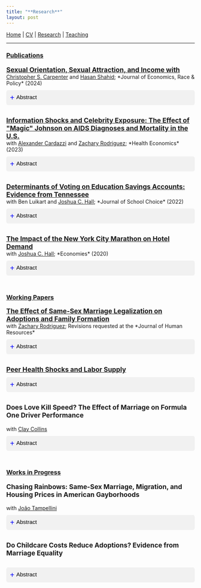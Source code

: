 ```yaml
---
title: "**Research**"
layout: post
---
```


<a href="https://joshmartinecon.github.io/">Home</a> | 
<a href="https://nbviewer.org/github/joshmartinecon/quarto-cv/blob/main/joshmartin_cv.pdf" target="_blank" rel="noopener noreferrer">CV</a> | 
<a href="https://joshmartinecon.github.io/research.html">Research</a> | 
<a href="https://joshmartinecon.github.io/teaching.html">Teaching</a>

---

<style>
button.accordion-button {
  background-color: #f1f1f1;
  color: black;
  cursor: pointer;
  padding: 10px;
  width: 100%;
  border: none;
  text-align: left;
  outline: none;
  font-size: 15px;
  transition: 0.4s;
  border-radius: 5px;
  margin: 10px 0;
}

button.accordion-button.active, button.accordion-button:hover {
  background-color: #ccc;
}

button.accordion-button:before {
  content: "+ ";
  font-size: 20px;
  color: blue;
  line-height: 20px;
  float: left;
  margin-right: 5px;
}

button.accordion-button.active:before {
  content: "- ";
}
</style>

<script>
function toggleAccordion(element) {
  var content = element.nextElementSibling;
  if (content.style.display === 'none' || content.style.display === '') {
    content.style.display = 'block';
    element.classList.add("active");
  } else {
    content.style.display = 'none';
    element.classList.remove("active");
  }
}
</script>

<style>
.spacer {
     margin-bottom: 1cm;
  }
</style>

### <ins>**Publications**<ins>

<div class="column-container" style="width: 100%; margin-bottom: 20px;">
<div class="text-column" style="flex: 1;">
<a style="font-size:125%; font-weight:bold" href="https://doi.org/10.1007/s41996-024-00149-z" target="_blank" rel="noopener noreferrer"> </p>
Sexual Orientation, Sexual Attraction, and Income
with <a href="https://sites.google.com/site/kittcarpenter/" target="_blank" rel="noopener noreferrer">Christopher S. Carpenter</a> and <a href="https://www.hasanshahidecon.com/" target="_blank" rel="noopener noreferrer">Hasan Shahid</a>; *Journal of Economics, Race & Policy* (2024)
<button class="accordion-button" onclick="toggleAccordion(this)">Abstract</button>
<div style="display: none; background-color: #f9f9f9; padding: 10px;">
We provide new evidence on sexual orientation, sexual attraction, and income using data from the 2015-21 National Survey on Drug Use and Health (NSDUH). These data ask individuals about both orientation and attraction, allowing us to describe a sexual minority group that has been hidden in prior research: people who identify as heterosexual but who concurrently report some same-sex attraction. We show that this population is much larger than the sample of self-identified gay, lesbian, or bisexual people, and we show that relative to heterosexual people who report exclusively different-sex attraction, heterosexual people who report some same-sex attraction are younger, less likely to be married, and much more highly educated. We document that, controlling for observables, heterosexual men who report same-sex attraction experience robust and statistically significant employment and income penalties relative to heterosexual men who are exclusively different-sex attracted. These penalties are larger for non-Hispanic White men than for non-Hispanic Black men. We find no similar penalty for heterosexual women who report some same-sex attraction. Our results indicate that prior research has overlooked one of the largest groups of sexual minorities ??? heterosexual people who report some same-sex attraction ??? who experience systematically different economic outcomes than heterosexual individuals who are exclusively different-sex attracted.
</div>
</div>
</div>

<div class="column-container" style="display: flex; width: 100%; margin-bottom: 20px;">
<div class="text-column" style="flex: 1 0 100%;">
<p style="margin:0;">
<a style="font-size:125%; font-weight:bold" href="https://doi.org/10.1002/hec.4712" target="_blank" rel="noopener noreferrer">
Information Shocks and Celebrity Exposure: The Effect of "Magic" Johnson on AIDS Diagnoses and Mortality in the U.S.
</a> <br>
with <a href="https://alexcardazzi.github.io/" target="_blank" rel="noopener noreferrer">Alexander Cardazzi</a> and <a href="https://sites.google.com/view/zacharyrodriguez/home" target="_blank" rel="noopener noreferrer">Zachary Rodriguez</a>; *Health Economics* (2023)
</p>
<button class="accordion-button" onclick="toggleAccordion(this)">Abstract</button>
<div style="display: none; background-color: #f9f9f9; padding: 10px;">
We present evidence that Earvin ???Magic??? Johnson's announcement that he contracted HIV served as a public-health catalyst for rapidly correcting the public's understanding of who was at risk of infection. Using a novel identification strategy, we present evidence that there was a large but temporary increase in the number of AIDS diagnoses for heterosexual men following the announcement. This effect was concentrated in areas with greater prior exposure to Johnson. We show that these men were both more likely to have been diagnosed via a formal blood test and less likely to die within 1 decade of their initial diagnosis???suggesting that Johnson's announcement caused an intertemporal substitution in testing which prolonged patients' lifespans as a result of earlier access to medical care. We estimate that Johnson's announcement caused approximately 800 additional heterosexual males in the United States in metropolitan statistical areas with National Basketball Association franchises men to discover their underlying AIDS diagnosis and, of whom, were more likely to live at least 1 decade beyond their initial diagnosis date.
</div>
</div>
</div>

<div class="column-container" style="display: flex; width: 100%; margin-bottom: 20px;">
<div class="text-column" style="flex: 1;">
<p style="margin:0;">
<a style="font-size:125%; font-weight:bold" href="https://doi.org/10.1080/15582159.2022.2132589" target="_blank" rel="noopener noreferrer">
Determinants of Voting on Education Savings Accounts: Evidence from Tennessee
</a> <br> with Ben Luikart and <a href="https://sites.google.com/site/joshuachall/" target="_blank" rel="noopener noreferrer">Joshua C. Hall</a>; *Journal of School Choice* (2022)
</p>
<button class="accordion-button" onclick="toggleAccordion(this)">Abstract</button>
<div style="display: none; background-color: #f9f9f9; padding: 10px;">
Tennessee passed voucher-style Education Savings Account (ESA) legislation in 2019. We analyze the roll call vote in the Tennessee House to better understand the role of constituent, legislator, and special interest influences on support for school choice. This is accomplished using a binary probit model with legislator vote as the dependent variable. We find that legislator voting behavior in this context is most significantly determined by party affiliation and the presence of campaign funding from the Tennessee Education Association (TEA) rather than the demographic characteristics of their constituents.
</div>
</div>
</div>

<div class="column-container" style="display: flex; width: 100%; margin-bottom: 20px;">
<div class="text-column" style="flex: 1;">
<p style="margin:0;">
<a style="font-size:125%; font-weight:bold" href="https://doi.org/10.3390/economies8040089" target="_blank" rel="noopener noreferrer">
The Impact of the New York City Marathon on Hotel Demand
</a> <br> with <a href="https://sites.google.com/site/joshuachall/" target="_blank" rel="noopener noreferrer">Joshua C. Hall</a>; *Economies* (2020)
</p>
<button class="accordion-button" onclick="toggleAccordion(this)">Abstract</button>
<div style="display: none; background-color: #f9f9f9; padding: 10px;">
Daily hotel data are employed, along with information on prices, revenue, demand and hotel occupancy, to analyze part of the local economic impact of the annual New York City (NYC) Marathon. As the largest competitive race in the world, the marathon attracts domestic and international competitors and spectators. The cancellation of the 2012 marathon due to Hurricane Sandy was estimated to lead to an increase of 4000 hotel nights as well as a 10% increase in the average daily room rate. Taken together, this is associated with a USD 3 million increase in hotel revenue. The results suggest a significantly lower local economic impact of the race than previously thought.
</div>
</div>
</div>

<p class="spacer">
</p>

### <ins>**Working Papers**<ins>

<div class="column-container" style="display: flex; width: 100%; margin-bottom: 20px;">
<div class="text-column" style="flex: 1;">
<p style="margin:0;">
<a style="font-size:125%; font-weight:bold" href="https://papers.ssrn.com/sol3/papers.cfm?abstract_id=4307175" target="_blank" rel="noopener noreferrer">
The Effect of Same-Sex Marriage Legalization on Adoptions and Family Formation
</a> <br> with <a href="https://sites.google.com/view/zacharyrodriguez/home" target="_blank" rel="noopener noreferrer">Zachary Rodriguez</a>; Revisions requested at the *Journal of Human Resources* 
</p>
<button class="accordion-button" onclick="toggleAccordion(this)">Abstract</button>
<div style="display: none; background-color: #f9f9f9; padding: 10px;">
The stability and availability of legal rights are crucial factors influencing investment decisions. This paper extends this framework to the family, estimating the impact of same-sex marriage (SSM) legalization on the demand for households' most significant investment -- children. Using an array of difference-in-differences estimators with detailed data on nearly 20 million children within the foster care system from 1995-2019, we document that SSM increased adoptions by 9%-18%. This effect reduced the number of children remaining in foster care. Furthermore, we document that SSM caused an 11% (55%) increase in the probability of same-sex couples having any (adopted) child within the household.
</div>
</div>
</div>

<div class="column-container" style="width: 100%; margin-bottom: 20px;">
<div class="text-column" style="flex: 1;">
<a style="font-size:125%; font-weight:bold" href="https://nbviewer.org/github/joshmartinecon/joshmartinecon.github.io/blob/main/Peer%20Health%20Shocks%20and%20Labor%20Supply.pdf" target="_blank" rel="noopener noreferrer">
Peer Health Shocks and Labor Supply
</a>
<button class="accordion-button" onclick="toggleAccordion(this)">Abstract</button>
<div style="display: none; background-color: #f9f9f9; padding: 10px;">
I provide novel evidence on how workers respond to peer health shocks within high-risk occupations by leveraging two nested natural experiments within professional hockey and American football. First, I compare differences in labor supply between characteristically similar athletes who differ only in their exposure to a colleague who died of chronic traumatic encephalopathy (CTE)??? a deadly neurological disease causally linked to continued workplace participation. Though the information about these deaths is widely publicized, I find that their occurrence differentially increases the probability for former teammates to retire. This effect is greater for those with longer periods spent as teammates and diminishes with time since they were last on the same team. Second, I leverage quasi-random differences in the monetary compensation that workers would forgo upon retiring at the time of this peer health shock. I show these retirements are highly responsive to opportunity costs??? estimating that teams would have to increase worker compensation \$6 million to prevent their exit. Remaining treated workers display a heightened sensitivity to health risks by exchanging salary for larger signing bonuses and shorter contracts in their subsequent employment negotiations. The finding that labor supply decisions are highly responsive to the health status of peers suggests that workers substantially underestimate utility loss from work-related health damages even in environments where such risks are highly publicized.
</div>
</div>
</div>

<div class="column-container" style="width: 100%; margin-bottom: 20px;">
<div class="text-column" style="flex: 1;">
<p style="font-size:125%; font-weight:bold">
Does Love Kill Speed? The Effect of Marriage on Formula One Driver Performance
</p>
with <a href="https://www.claygcollins.com/" target="_blank" rel="noopener noreferrer">Clay Collins</a>
<button class="accordion-button" onclick="toggleAccordion(this)">Abstract</button>
<div style="display: none; background-color: #f9f9f9; padding: 10px;">
This paper provides an empirical test of how life events, in this case, marriage, can affect player performance in a high-risk environment. Using hand-collected data on the marital status of Formula One drivers, we test whether married drivers take fewer risks and drive more conservatively during qualifying periods. Using a variety of estimation methods to test short- and long-term effects of changes in marital status, we find no evidence that "love is the enemy of speed". Married drivers see no changes in performance after their wedding dates, nor are they discriminated against and exit the sport earlier.
</div>
</div>
</div>

<p class="spacer">
</p>

### <ins>**Works in Progress**<ins> 

<!-- <div class="column-container" style="display: flex; width: 100%; margin-bottom: 20px;">
<div class="text-column" style="flex: 1;">
<p style="margin:0;">
<p style="font-size:125%; font-weight:bold">
Same-Sex Partnership Protections, Prohibitions and Child Adoptions: Examining Intermediate Steps Toward Marriage Equality
</p> with <a href="https://sites.google.com/view/zacharyrodriguez/home" target="_blank" rel="noopener noreferrer">Zachary Rodriguez</a>
</p>
<button class="accordion-button" onclick="toggleAccordion(this)">Abstract</button>
<div style="display: none; background-color: #f9f9f9; padding: 10px;">
Recent research has documented the positive social and economic consequences of legalizing same-sex marriage. We extend this literature by analyzing how intermediate legal steps -- namely, the introduction of domestic partnerships and civil unions, and the enactment of state constitutional bans -- shaped child adoption rates across U.S. states. Leveraging administrative adoption data and a difference-in-differences design that exploits staggered policy roll-outs, we find that domestic partnerships and civil unions substantially increased adoptions, whereas constitutional bans had no detectable short-term effect. Adoptions rose further once same-sex marriage was legalized, with gains significantly larger in states that had previously implemented partnership protections. We reconcile these patterns by showing that earlier partnership protections (bans) increased (decreased) same-sex household formation and in-migration, thereby amplifying (dampening) the benefits of marriage equality.
</div>
</div>
</div> -->

<!-- <div class="column-container" style="width: 100%; margin-bottom: 20px;">
<div class="text-column" style="flex: 1;">
<p style="font-size:125%; font-weight:bold">
Spatial Endogeneity and Learning Modalities during the COVID-19 Pandemic
</p>
</p>
<button class="accordion-button" onclick="toggleAccordion(this)">Abstract</button>
<div style="display: none; background-color: #f9f9f9; padding: 10px;">
Prior work has found that powerful teacher unions slowed the return to in-person instruction during the COVID-19 pandemic. With the benefit of far more geographically granular data than was available to researchers at the time, I reexamine this relationship. To do so, I match high-frequency measures of local COVID-19 incidence to weekly school district learning modalities. I combine this weekly data with cross-sectional measures of the expansiveness of entitlements in teacher unions' collective bargaining agreements (CBAs). I demonstrate that the relationship between union strength and in-person instruction disappears when using more geographically granular measures of COVID-19 or when accounting for the modality of neighboring districts. Leveraging differential timing in the expiration unions' CBAs as a source of exogenous variation in their ability to respond to the pandemic, I find no change in the probability that renegotiating unions offer in-person classes regardless of strength.
</div>
</div>
</div> -->

<div class="column-container" style="width: 100%; margin-bottom: 20px;">
<div class="text-column" style="flex: 1;">
<p style="font-size:125%; font-weight:bold">
Chasing Rainbows: Same-Sex Marriage, Migration, and Housing Prices in American Gayborhoods
</p>
with <a href="https://www.joaotampellini.com/" target="_blank" rel="noopener noreferrer">Jo&atilde;o Tampellini</a>
<button class="accordion-button" onclick="toggleAccordion(this)">Abstract</button>
<div style="display: none; background-color: #f9f9f9; padding: 10px;">
This paper examines changes in estimated amenity values within American gayborhoods using geographically localized data over 60 years. We use a difference-in-differences design comparing gayborhoods to adjacent neighborhoods within the same city and document that the rent-to-income ratio for these neighborhoods is v-shaped over time ??? declining largely during the peak of the AIDS crisis in the 1990s before sharply rebounding in the 2010s. To better understand the factors impacting this increase, we exploit the staggered treatment timing of same-sex marriage laws across states. We find that marriage equality laws increase both the number and share of different-sex households residing within the gayborhood which drives up the price of housing. This increase in the price of housing displaces renters in cities with inelastic housing supply.
</div>
</div>
</div>

<div class="column-container" style="width: 100%; margin-bottom: 20px;">
<div class="text-column" style="flex: 1;">
<p style="font-size:125%; font-weight:bold">
Do Childcare Costs Reduce Adoptions? Evidence from Marriage Equality
</p>
<button class="accordion-button" onclick="toggleAccordion(this)">Abstract</button>
<div style="display: none; padding: 10px;">
Empirical work has demonstrated that fertility is sensitive to the cost of childcare. In this paper, I contribute to our understanding of this relationship by demonstrating that childcare costs reduce adoptions at the extensive margin but not the intensive margin. Employing data from the American Community Survey, I combine county-level estimates on changes in the number of adopted children within same-sex households due to marriage equality laws with local measures of the share of income that goes towards childcare. The results indicate that childcare costs reduce the number of adopted children, not households' decision to adopt. This finding suggests that the cost of raising children is significantly more binding for the fertility decisions for subsequent children than for first-borns.
</div>
</div>
</div>